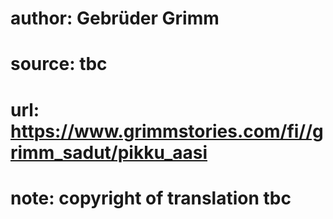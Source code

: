 # author: Gebrüder Grimm
# source: tbc
# url: https://www.grimmstories.com/fi//grimm_sadut/pikku_aasi
# note: copyright of translation tbc


